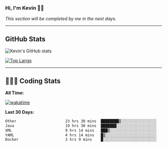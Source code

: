 ### Hi, I'm Kevin 👋🏻

_This section will be completed by me in the next days._


--- 
## GitHub Stats
![Kevin's GitHub stats](https://github-readme-stats.vercel.app/api?username=kevin-kraus&show_icons=true&theme=dark)

[![Top Langs](https://github-readme-stats.vercel.app/api/top-langs/?username=kevin-kraus&layout=compact&theme=dark)]()

---
## 🧑🏻‍💻 Coding Stats

**All Time:**

[![wakatime](https://wakatime.com/badge/user/2ee1869b-72a2-4c21-b5f7-e95432f5a1cf.svg?style=flat)](https://wakatime.com/@2ee1869b-72a2-4c21-b5f7-e95432f5a1cf)

**Last 30 Days:**

<!--START_SECTION:waka-->

```txt
Other                      23 hrs 30 mins  ████████▒░░░░░░░░░░░░░░░░   33.11 %
Java                       19 hrs 30 mins  ███████░░░░░░░░░░░░░░░░░░   27.47 %
XML                        9 hrs 14 mins   ███▒░░░░░░░░░░░░░░░░░░░░░   13.01 %
YAML                       4 hrs 14 mins   █▒░░░░░░░░░░░░░░░░░░░░░░░   05.98 %
Docker                     3 hrs 9 mins    █░░░░░░░░░░░░░░░░░░░░░░░░   04.44 %
```

<!--END_SECTION:waka-->
